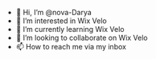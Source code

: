 - 👋 Hi, I’m @nova-Darya
- 👀 I’m interested in Wix Velo
- 🌱 I’m currently learning Wix Velo
- 💞️ I’m looking to collaborate on Wix Velo
- 📫 How to reach me via my inbox

<!---
nova-Darya/nova-Darya is a ✨ special ✨ repository because its `README.md` (this file) appears on your GitHub profile.
You can click the Preview link to take a look at your changes.
--->
